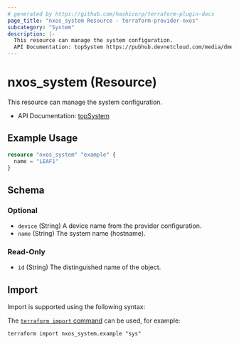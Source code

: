 ```yaml
---
# generated by https://github.com/hashicorp/terraform-plugin-docs
page_title: "nxos_system Resource - terraform-provider-nxos"
subcategory: "System"
description: |-
  This resource can manage the system configuration.
  API Documentation: topSystem https://pubhub.devnetcloud.com/media/dme-docs-10-2-2/docs/System/top:System/
---
```


# nxos_system (Resource)

This resource can manage the system configuration.

- API Documentation: [topSystem](https://pubhub.devnetcloud.com/media/dme-docs-10-2-2/docs/System/top:System/)

## Example Usage

```terraform
resource "nxos_system" "example" {
  name = "LEAF1"
}
```

<!-- schema generated by tfplugindocs -->
## Schema

### Optional

- `device` (String) A device name from the provider configuration.
- `name` (String) The system name (hostname).

### Read-Only

- `id` (String) The distinguished name of the object.

## Import

Import is supported using the following syntax:

The [`terraform import` command](https://developer.hashicorp.com/terraform/cli/commands/import) can be used, for example:

```shell
terraform import nxos_system.example "sys"
```
